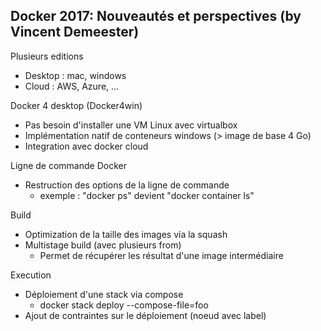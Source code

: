 ## Docker 2017: Nouveautés et perspectives (by Vincent Demeester)

Plusieurs editions
- Desktop : mac, windows
- Cloud : AWS, Azure, ...

Docker 4 desktop (Docker4win)
- Pas besoin d'installer une VM Linux avec virtualbox 
- Implémentation natif de conteneurs windows (> image de base 4 Go) 
- Integration avec docker cloud

Ligne de commande Docker
- Restruction des options de la ligne de commande 
  - exemple : "docker ps" devient "docker container ls"

Build
- Optimization de la taille des images via la squash
- Multistage build (avec plusieurs from)
  - Permet de récupérer les résultat d'une image intermédiaire

Execution
- Déploiement d'une stack via compose
  - docker stack deploy --compose-file=foo
- Ajout de contraintes sur le déploiement (noeud avec label) 
